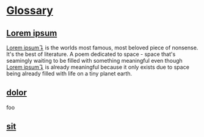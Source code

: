 # [Glossary](#glossary)

## [Lorem ipsum](#lorem-ipsum)

[Lorem ipsum↴][1] is the worlds most famous, most beloved piece of nonsense. It's
the best of literature. A poem dedicated to space - space that's seamingly
waiting to be filled with something meaningful even though [Lorem ipsum↴][1] is
already meaningful because it only exists due to space being already filled
with life on a tiny planet earth.

## [dolor](#dolor)

foo

## [sit](#sit)

[1]: glossary.md#lorem-ipsum "Lorem ipsum is the worlds most famous, most beloved piece of nonsense."
